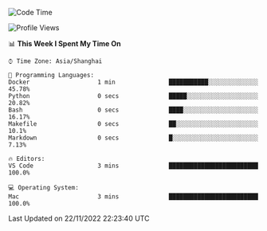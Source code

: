 <!--START_SECTION:waka-->
![Code Time](http://img.shields.io/badge/Code%20Time-452%20hrs%2032%20mins-blue)

![Profile Views](http://img.shields.io/badge/Profile%20Views-0-blue)

📊 **This Week I Spent My Time On** 

```text
⌚︎ Time Zone: Asia/Shanghai

💬 Programming Languages: 
Docker                   1 min               ███████████░░░░░░░░░░░░░░   45.78% 
Python                   0 secs              █████░░░░░░░░░░░░░░░░░░░░   20.82% 
Bash                     0 secs              ████░░░░░░░░░░░░░░░░░░░░░   16.17% 
Makefile                 0 secs              ██░░░░░░░░░░░░░░░░░░░░░░░   10.1% 
Markdown                 0 secs              █░░░░░░░░░░░░░░░░░░░░░░░░   7.13%

🔥 Editors: 
VS Code                  3 mins              █████████████████████████   100.0%

💻 Operating System: 
Mac                      3 mins              █████████████████████████   100.0%

```


 Last Updated on 22/11/2022 22:23:40 UTC
<!--END_SECTION:waka-->